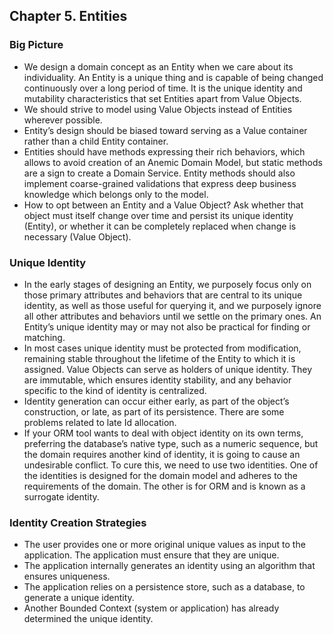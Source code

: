 ## Chapter 5. Entities

### Big Picture
- We design a domain concept as an Entity when we care about its individuality. An Entity is a unique thing and is capable of being changed continuously over a long period of time. It is the unique identity and mutability characteristics that set Entities apart from Value Objects. 
- We should strive to model using Value Objects instead of Entities wherever possible.
- Entity’s design should be biased toward serving as a Value container rather than a child Entity container.
- Entities should have methods expressing their rich behaviors, which allows to avoid creation of an Anemic Domain Model, but static methods are a sign to create a Domain Service. Entity methods should also implement coarse-grained validations that express deep business knowledge which belongs only to the model.
- How to opt between an Entity and a Value Object? Ask whether that object must itself change over time and persist its unique identity (Entity), or whether it can be completely replaced when change is necessary (Value Object).

### Unique Identity 
- In the early stages of designing an Entity, we purposely focus only on those primary attributes and behaviors that are central to its unique identity, as well as those useful for querying it, and we purposely ignore all other attributes and behaviors until we settle on the primary ones.
An Entity’s unique identity may or may not also be practical for finding or matching.
- In most cases unique identity must be protected from modification, remaining stable throughout the lifetime of the Entity to which it is assigned. Value Objects can serve as holders of unique identity. They are immutable, which ensures identity stability, and any behavior specific to the kind of identity is centralized. 
- Identity generation can occur either early, as part of the object’s construction, or late, as part of its persistence. There are some problems related to late Id allocation.
- If your ORM tool wants to deal with object identity on its own terms, preferring  the database’s native type, such as a numeric sequence, but the domain requires another kind of identity, it is going to cause an undesirable conflict. To cure this, we need to use two identities. One of the identities is designed for the domain model and adheres to the requirements of the domain. The other is for ORM and is known as a surrogate identity.

### Identity Creation Strategies
- The user provides one or more original unique values as input to the application. The application must ensure that they are unique.
- The application internally generates an identity using an algorithm that ensures uniqueness.
- The application relies on a persistence store, such as a database, to generate a unique identity.
- Another Bounded Context (system or application) has already determined the unique identity. 






